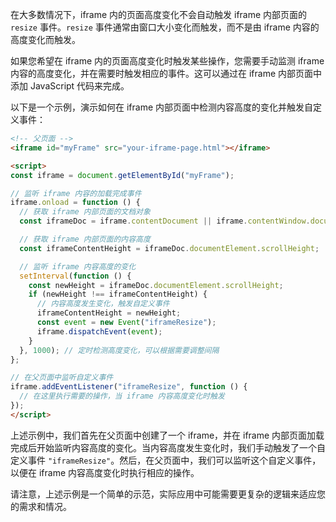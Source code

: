 在大多数情况下，iframe 内的页面高度变化不会自动触发 iframe 内部页面的 `resize` 事件。`resize` 事件通常由窗口大小变化而触发，而不是由 iframe 内容的高度变化而触发。

如果您希望在 iframe 内的页面高度变化时触发某些操作，您需要手动监测 iframe 内容的高度变化，并在需要时触发相应的事件。这可以通过在 iframe 内部页面中添加 JavaScript 代码来完成。

以下是一个示例，演示如何在 iframe 内部页面中检测内容高度的变化并触发自定义事件：

```html
<!-- 父页面 -->
<iframe id="myFrame" src="your-iframe-page.html"></iframe>

<script>
const iframe = document.getElementById("myFrame");

// 监听 iframe 内容的加载完成事件
iframe.onload = function () {
  // 获取 iframe 内部页面的文档对象
  const iframeDoc = iframe.contentDocument || iframe.contentWindow.document;

  // 获取 iframe 内部页面的内容高度
  const iframeContentHeight = iframeDoc.documentElement.scrollHeight;

  // 监听 iframe 内容高度的变化
  setInterval(function () {
    const newHeight = iframeDoc.documentElement.scrollHeight;
    if (newHeight !== iframeContentHeight) {
      // 内容高度发生变化，触发自定义事件
      iframeContentHeight = newHeight;
      const event = new Event("iframeResize");
      iframe.dispatchEvent(event);
    }
  }, 1000); // 定时检测高度变化，可以根据需要调整间隔
};

// 在父页面中监听自定义事件
iframe.addEventListener("iframeResize", function () {
  // 在这里执行需要的操作，当 iframe 内容高度变化时触发
});
</script>
```

上述示例中，我们首先在父页面中创建了一个 iframe，并在 iframe 内部页面加载完成后开始监听内容高度的变化。当内容高度发生变化时，我们手动触发了一个自定义事件 `"iframeResize"`。然后，在父页面中，我们可以监听这个自定义事件，以便在 iframe 内容高度变化时执行相应的操作。

请注意，上述示例是一个简单的示范，实际应用中可能需要更复杂的逻辑来适应您的需求和情况。
